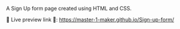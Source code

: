 A Sign Up form page created using HTML and CSS.

📍 Live preview link 📍: https://master-1-maker.github.io/Sign-up-form/

